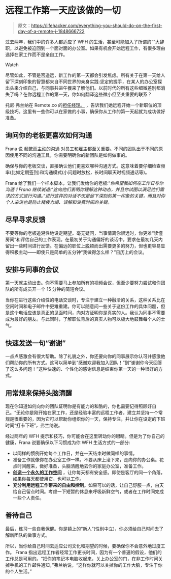 # 远程工作第一天应该做的一切

> 原文：<https://lifehacker.com/everything-you-should-do-on-the-first-day-of-a-remote-j-1848666722>

过去两年，我们中的许多人都适应了 WFH 的生活，甚至可能加入了所谓的“”大辞职，以避免被迫回到一个面对面的办公室。如果有机会开始远程工作，有很多理由选择在家工作而不是亲自工作。

Watch

尽管如此，不管是否遥远，新工作的第一天都会引发焦虑。所有关于在第一天给人留下深刻印象的智慧都来自不同世界的亲身实践:坚定的握手，在某人的办公室探出头来介绍自己，与同事共进午餐来了解他们。以前时代的所有这些细微差别都消失了吗？在你远程工作的第一天，你如何翻译这些微小但至关重要的联系？

托尼·弗兰纳在 Remote.co 的[担任经理。](http://remote.co./) ，告诉我们她远程开始一个新职位的顶级技巧。这里有一些你可以在家做的小事，确保你从工作的第一天起就为成功做好准备。

## **询问你的老板更喜欢如何沟通**

Frana 说 [频繁而主动的沟通](https://streaklinks.com/A-QKjyq8fGp8HXDUjwtcuwF7/https%3A%2F%2Fwww.flexjobs.com%2Femployer-blog%2Fcommunication-tips-flexible-remote-teams%2F) 对员工和雇主都至关重要。不同的团队出于不同的原因使用不同的沟通工具，你需要明确你的新团队是如何做事的。

确保与你的老板交谈，直接确认他们更喜欢哪种沟通方式。这意味着要仔细检查频率(比如定期签到)和沟通模式(小问题时放松，长时间聊天时视频通话等)。

Frana 给了我们一个样本脚本，让我们发给你的老板:“*你希望我如何在工作日与你沟通？Frana 继续说道:“这向他们表明你理解这种动态，并且你试图以满足他们需求的方式进行沟通。”进行这样的对话不仅是留下深刻的第一印象的关键，而且对你个人来说也是防止精疲力竭、误解和浪费时间的关键。*

## 尽早寻求反馈

不要等你的老板追溯性地设定期望。毫无疑问，当事情离你很远时，你更难“读懂房间”和评估自己的工作表现。在最初关于沟通偏好的谈话中，要求在最初几天内留出一些时间进行反馈。在偏远的职位上脱颖而出需要更多的努力，但也更容易显得积极主动——即使只是简单的五分钟“我做得怎么样？”日历上的会议。

## **安排与同事的会议**

第一天就主动出击。你不需要马上参加所有的视频会议，但至少要努力尝试和你团队的所有成员开一个 15 分钟的简短会议。

当你在进行这些介绍性的电话交谈时，专注于建立一种融洽的关系，这种关系比在空闲时间和电子邮件中更难重建。你可以随意问一些关于这份工作的具体问题，但是这个电话应该是真正的见面时间，向对方证明你是真实的人。我认为同事不需要成为最好的朋友。与此同时，了解职位背后的真实人物可以极大地鼓舞每个人的士气。

## **快速发送一句“谢谢”**

一点点感激会有很大帮助。除了礼貌之外，你还要向你的同事展示你认可并感激他们帮助你的所有方式。这可以简单到“感谢欢迎我加入团队！”到“谢谢你今天回答了这么多问题！”这种快速的、个性化的感谢信息是结束你第一天的一种很好的方式。

## 用常规来保持头脑清醒

现在你知道如何向你的团队证明你是有能力的和酷的，你也需要记得照顾好自己。“无论你是刚开始在家工作，还是经验丰富的远程工作者，建立并坚持一个常规是很重要的，因为它可以帮助你组织你的一天，保持专注，并让你在设定的下班时间“打卡下班”，弗兰纳说。

经过两年的 WFH 提示和技巧，你可能会在这里转动你的眼睛。但是为了你自己的健康，Frana 说要确保以下习惯成为你 WFH 生活方式的一部分:

*   以同样的惯例开始每个工作日，并在一天结束时做同样的事情。
*   准备工作就像你在办公室工作一样。不要从床上滚下来，走向你的办公桌。花点时间醒来，做好准备，头脑清醒地去你的家庭办公室，准备工作。
*   [**创造一个永久的工作空间**](https://lifehacker.com/how-to-create-a-designated-work-space-in-your-home-1842453861) ，让你每天都有安全感。即使是客厅的同一个角落，如果你每天都使用它，也可以工作。
*   **充分利用远程工作带来的自由和控制**。如果可以的话，让自己舒服一点，白天给自己留点时间。考虑一下短暂的休息来呼吸新鲜空气，或者在工作时间完成一些个人责任。

## **善待自己**

最后，练习一些自我保健。你是镇上的“新人”(性别中立)，你必须给自己时间去了解新团队的做事方式。

所以，当你给自己时间去适应公司文化和期望的时候，要确保你不会意外地过度工作。 Frana 指出远程工作者经常工作更长时间，因为有一个普遍的假设，他们的工作总是可用的。“把你的笔记本电脑收起来，关上办公室的门，在非工作时间关掉手机的工作邮件通知，”弗兰纳说，“这样你就可以关掉你的工作大脑，专注于你的个人生活。”